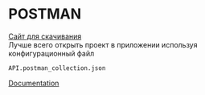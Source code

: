 # POSTMAN
[Сайт для скачивания](https://www.postman.com/)
<br>
Лучше всего открыть проект в приложении используя конфигурационный файл

`API.postman_collection.json`

[Documentation](https://documenter.getpostman.com/view/17886459/2s93XyUiLi)